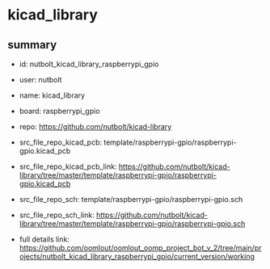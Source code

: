 # kicad_library
 
## summary 
* id: nutbolt_kicad_library_raspberrypi_gpio
* user: nutbolt
* name: kicad_library
* board: raspberrypi_gpio
* repo: https://github.com/nutbolt/kicad-library
* src_file_repo_kicad_pcb: template/raspberrypi-gpio/raspberrypi-gpio.kicad_pcb
* src_file_repo_kicad_pcb_link: https://github.com/nutbolt/kicad-library/tree/master/template/raspberrypi-gpio/raspberrypi-gpio.kicad_pcb


* src_file_repo_sch: template/raspberrypi-gpio/raspberrypi-gpio.sch
* src_file_repo_sch_link: https://github.com/nutbolt/kicad-library/tree/master/template/raspberrypi-gpio/raspberrypi-gpio.sch
* full details link: https://github.com/oomlout/oomlout_oomp_project_bot_v_2/tree/main/projects/nutbolt_kicad_library_raspberrypi_gpio/current_version/working  







